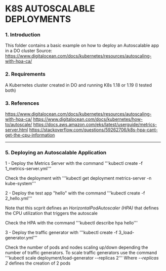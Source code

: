 # K8S AUTOSCALABLE DEPLOYMENTS #

### 1. Introduction ###

This folder contains a basic example on how to deploy an Autoscalable app in a DO cluster
Source: https://www.digitalocean.com/docs/kubernetes/resources/autoscaling-with-hpa-ca/

### 2. Requirements ###

A Kubernetes cluster created in DO and running K8s 1.18 or 1.19 (I tested both)

### 3. References ###

https://www.digitalocean.com/docs/kubernetes/resources/autoscaling-with-hpa-ca/
https://www.digitalocean.com/docs/kubernetes/how-to/autoscale/
https://docs.aws.amazon.com/eks/latest/userguide/metrics-server.html
https://stackoverflow.com/questions/59262706/k8s-hpa-cant-get-the-cpu-information

---

### 5. Deploying an Autoscalable Application ###


1 - Deploy the Metrics Server with the command '''kubectl create -f 1_metrics-server.yml'''

Check the deployment with '''kubectl get deployment metrics-server -n kube-system'''

2 - Deploy the test app "hello" with the command '''kubectl create -f 2_hello.yml'''

Note that this scprit defines an *HorizontalPodAutoscaler (HPA)* that defines the CPU utilization that triggers the autoscale

Check the HPA with the command '''kubectl describe hpa hello'''

3 - Deploy the traffic generator with '''kubectl create -f 3_load-generator.yml''' 

Check the number of pods and nodes scaling up/down depending the number of traffic generators. To scale traffic generators use the command '''kubectl scale deployment/load-generator --replicas 2''' 
Where *--replicas 2* defines the creation of 2 pods


